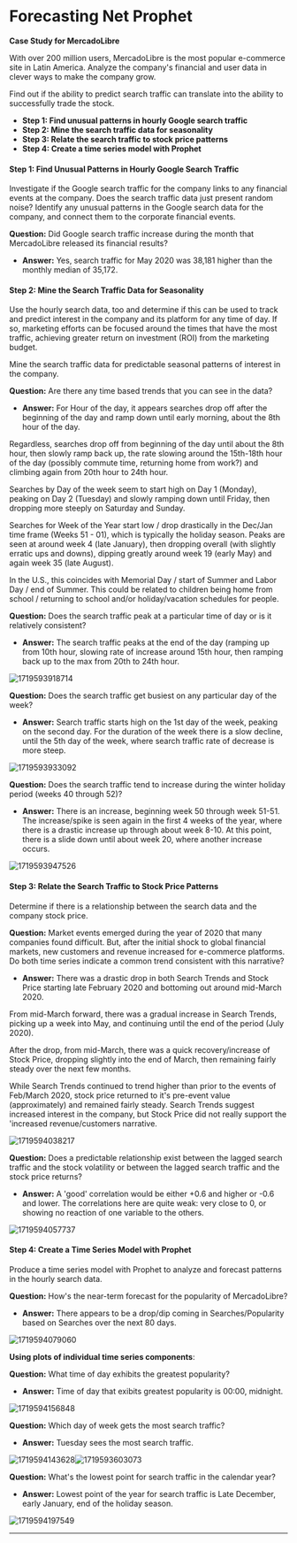 # Forecasting Net Prophet

**Case Study for MercadoLibre**

With over 200 million users, MercadoLibre is the most popular e-commerce site in Latin America. Analyze the company's financial and user data in clever ways to make the company grow.

Find out if the ability to predict search traffic can translate into the ability to successfully trade the stock.

* **Step 1: Find unusual patterns in hourly Google search traffic**
* **Step 2: Mine the search traffic data for seasonality**
* **Step 3: Relate the search traffic to stock price patterns**
* **Step 4: Create a time series model with Prophet**

#### Step 1: Find Unusual Patterns in Hourly Google Search Traffic

Investigate if the Google search traffic for the company links to any financial events at the company.   Does the search traffic data just present random noise?  Identify any unusual patterns in the Google search data for the company, and connect them to the corporate financial events.

**Question:** Did Google search traffic increase during the month that MercadoLibre released its financial results?

* **Answer:** Yes, search traffic for May 2020 was 38,181 higher than the monthly median of 35,172.

#### Step 2: Mine the Search Traffic Data for Seasonality

Use the hourly search data, too and determine if this can be used to track and predict interest in the company and its platform for any time of day.  If so, marketing efforts can be focused around the times that have the most traffic, achieving greater return on investment (ROI) from the marketing budget.

Mine the search traffic data for predictable seasonal patterns of interest in the company.

**Question:** Are there any time based trends that you can see in the data?

* **Answer:**  For Hour of the day, it appears searches drop off after the beginning of the day and ramp down until early morning, about the 8th hour of the day.

Regardless, searches drop off from beginning of the day until about the 8th hour, then slowly ramp back up, the rate slowing around the 15th-18th hour 	of the day (possibly commute time, returning home from work?) and climbing again from 20th hour to 24th hour.

Searches by Day of the week seem to start high on Day 1 (Monday), peaking on Day 2 (Tuesday) and slowly ramping down until Friday, then dropping more steeply on Saturday and Sunday.

Searches for Week of the Year start low / drop drastically in the Dec/Jan time frame (Weeks 51 - 01), which is typically the holiday season.  Peaks are seen at around week 4 (late January), then dropping overall (with slightly erratic ups and downs), dipping greatly around week 19 (early May) and again week 35 (late August).

In the U.S., this coincides with Memorial Day / start of Summer and Labor Day / end of Summer.  This could be related to children being home from 	school / returning to school and/or holiday/vacation schedules for people.

**Question:**  Does the search traffic peak at a particular time of day or is it relatively consistent?

* **Answer:** The search traffic peaks at the end of the day (ramping up from 10th hour, slowing rate of increase around 15th hour, then ramping back up to the max from 20th to 24th hour.

![1719593918714](image/README/1719593918714.png)

**Question:** Does the search traffic get busiest on any particular day of the week?

* **Answer:**  Search traffic starts high on the 1st day of the week, peaking on the second day. For the duration of the week there is a slow decline, until the 5th day of the week, where search traffic rate of decrease is more steep.

![1719593933092](image/README/1719593933092.png)

**Question:**  Does the search traffic tend to increase during the winter holiday period (weeks 40 through 52)?

* **Answer:** There is an increase, beginning week 50 through week 51-51.  The increase/spike is seen again in the first 4 weeks of the year, where there is a drastic increase up through about week 8-10.  At this point, there is a slide down until about week 20, where another increase occurs.

![1719593947526](image/README/1719593947526.png)

#### Step 3: Relate the Search Traffic to Stock Price Patterns

Determine if there is a relationship between the search data and the company stock price.

**Question:** Market events emerged during the year of 2020 that many companies found difficult. But, after the initial shock to global financial markets, new customers and revenue increased for e-commerce platforms.  Do both time series indicate a common trend consistent with this narrative?

* **Answer:** There was a drastic drop in both Search Trends and Stock Price starting late February 2020 and bottoming out around mid-March 2020.

From mid-March forward, there was a gradual increase in Search Trends, picking up a week into May, and continuing until the end of the period (July 2020).

After the drop, from mid-March, there was a quick recovery/increase of Stock Price, dropping slightly into the end of March, then remaining fairly steady over the next few months.

While Search Trends continued to trend higher than prior to the events of Feb/March 2020, stock price returned to it's pre-event value (approximately) and remained fairly steady. Search Trends suggest increased interest in the company, but Stock Price did not really support the 'increased revenue/customers narrative.

![1719594038217](image/README/1719594038217.png)

**Question:** Does a predictable relationship exist between the lagged search traffic and the stock volatility or between the lagged search traffic and the stock price returns?

* **Answer:** A 'good' correlation would be either +0.6 and higher or -0.6 and lower.
  The correlations here are quite weak: very close to 0, or showing no reaction of one variable to the others.

![1719594057737](image/README/1719594057737.png)

#### Step 4: Create a Time Series Model with Prophet

Produce a time series model with Prophet to analyze and forecast patterns in the hourly search data.



**Question:** How's the near-term forecast for the popularity of MercadoLibre?

* **Answer:** There appears to be a drop/dip coming in Searches/Popularity based on Searches over the next 80 days.

![1719594079060](image/README/1719594079060.png)


**Using plots of individual time series components**:

**Question:** What time of day exhibits the greatest popularity?

* **Answer:** Time of day that exibits greatest popularity is 00:00, midnight.

![1719594156848](image/README/1719594156848.png)

**Question:** Which day of week gets the most search traffic?

* **Answer:** Tuesday sees the most search traffic.

![1719594143628](https://file+.vscode-resource.vscode-cdn.net/c%3A/ai_bootcamp/ai_class_assignments/prophet-challenge/image/README/1719594143628.png)![1719593603073](image/README/1719593603073.png)

**Question:** What's the lowest point for search traffic in the calendar year?

* **Answer:** Lowest point of the year for search traffic is Late December, early January, end of the holiday season.

![1719594197549](image/README/1719594197549.png)

---
